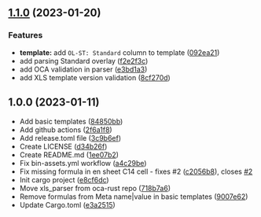 ## [1.1.0](https://github.com/THCLab/oca-parser-xls/compare/v1.0.0...v1.1.0) (2023-01-20)


### Features

* **template:** add `OL-ST: Standard` column to template ([092ea21](https://github.com/THCLab/oca-parser-xls/commit/092ea212e93ee3c01d1485c59df869cf772da3cd))
* add parsing Standard overlay ([f2e2f3c](https://github.com/THCLab/oca-parser-xls/commit/f2e2f3c533175070f556f1865a7e00abffa4c222))
* add OCA validation in parser ([e3bd1a3](https://github.com/THCLab/oca-parser-xls/commit/e3bd1a3756874527a14a065c3dfdb120af25414c))
* add XLS template version validation ([8cf270d](https://github.com/THCLab/oca-parser-xls/commit/8cf270d))


## 1.0.0 (2023-01-11)

* Add basic templates ([84850bb](https://github.com/THCLab/oca-parser-xls/commit/84850bb))
* Add github actions ([2f6a1f8](https://github.com/THCLab/oca-parser-xls/commit/2f6a1f8))
* Add release.toml file ([3c9b6ef](https://github.com/THCLab/oca-parser-xls/commit/3c9b6ef))
* Create LICENSE ([d34b26f](https://github.com/THCLab/oca-parser-xls/commit/d34b26f))
* Create README.md ([1ee07b2](https://github.com/THCLab/oca-parser-xls/commit/1ee07b2))
* Fix bin-assets.yml workflow ([a4c29be](https://github.com/THCLab/oca-parser-xls/commit/a4c29be))
* Fix missing formula in en sheet C14 cell - fixes #2 ([c2056b8](https://github.com/THCLab/oca-parser-xls/commit/c2056b8)), closes [#2](https://github.com/THCLab/oca-parser-xls/issues/2)
* Init cargo project ([e8cf6dc](https://github.com/THCLab/oca-parser-xls/commit/e8cf6dc))
* Move xls_parser from oca-rust repo ([718b7a6](https://github.com/THCLab/oca-parser-xls/commit/718b7a6))
* Remove formulas from Meta name|value in basic templates ([9007e62](https://github.com/THCLab/oca-parser-xls/commit/9007e62))
* Update Cargo.toml ([e3a2515](https://github.com/THCLab/oca-parser-xls/commit/e3a2515))



